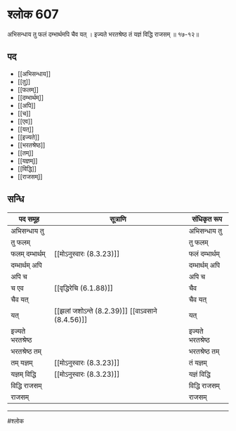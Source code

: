 # श्लोक 607

अभिसन्धाय तु फलं दम्भार्थमपि चैव यत् ।
इज्यते भरतश्रेष्ठ तं यज्ञं विद्धि राजसम् ॥ १७-१२॥


## पद 

- [[अभिसन्धाय]]
- [[तु]]
- [[फलम्]]
- [[दम्भार्थम्]]
- [[अपि]]
- [[च]]
- [[एव]]
- [[यत्]]
- [[इज्यते]]
- [[भरतश्रेष्ठ]]
- [[तम्]]
- [[यज्ञम्]]
- [[विद्धि]]
- [[राजसम्]]

## सन्धि

| पद समूह | सूत्राणि | संधिकृत रूप |
| ----- | ----- | ----- |
| अभिसन्धाय तु |  | अभिसन्धाय तु |
| तु फलम् |  | तु फलम् |
| फलम् दम्भार्थम् |  [[मोऽनुस्वारः (8.3.23)]] | फलं दम्भार्थम् |
| दम्भार्थम् अपि |  | दम्भार्थम् अपि |
| अपि च |  | अपि च |
| च एव |  [[वृद्धिरेचि (6.1.88)]] | चैव |
| चैव यत् |  | चैव यत् |
| यत् |  [[झलां जशोऽन्ते (8.2.39)]] [[वाऽवसाने (8.4.56)]] | यत् |
| इज्यते भरतश्रेष्ठ |  | इज्यते भरतश्रेष्ठ |
| भरतश्रेष्ठ तम् |  | भरतश्रेष्ठ तम् |
| तम् यज्ञम् |  [[मोऽनुस्वारः (8.3.23)]] | तं यज्ञम् |
| यज्ञम् विद्धि |  [[मोऽनुस्वारः (8.3.23)]] | यज्ञं विद्धि |
| विद्धि राजसम् |  | विद्धि राजसम् |
| राजसम् |  | राजसम् |


---

#श्लोक